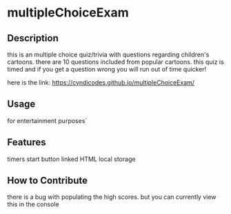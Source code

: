 # multipleChoiceExam

## Description

this is an multiple choice quiz/trivia with questions regarding children's cartoons. there are 10 questions included from popular cartoons. this quiz is timed and if you get a question wrong you will run out of time quicker!

here is the link: https://cyndicodes.github.io/multipleChoiceExam/ 
## Usage

for entertainment purposes`


## Features

timers
start button
linked HTML
local storage


## How to Contribute

there is a bug with populating the high scores. but you can currently view this in the console
